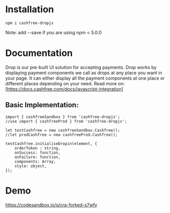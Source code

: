 # **Installation**

```
npm i cashfree-dropjs
```

Note: add --save if you are using npm < 5.0.0

# Documentation

Drop is our pre-built UI solution for accepting payments. Drop works by displaying payment components we call as drops at any place you want in your page. It can either display all the payment components at one place or different places depending on your need. Read more on:
[https://docs.cashfree.com/docs/javascript-integration]

## Basic Implementation:
```
import { cashfreeSandbox } from 'cashfree-dropjs';
//use import { cashfreeProd } from 'cashfree-dropjs';

let testCashfree = new cashfreeSandbox.Cashfree();
//let prodCashfree = new cashfreeProd.Cashfree();

testCashfree.initialiseDropin(element, {
    orderToken : string,
    onSuccess: function,
    onFailure: function,
    components: Array,
    style: object,
});
```

# Demo


https://codesandbox.io/s/cra-forked-s7wfy
